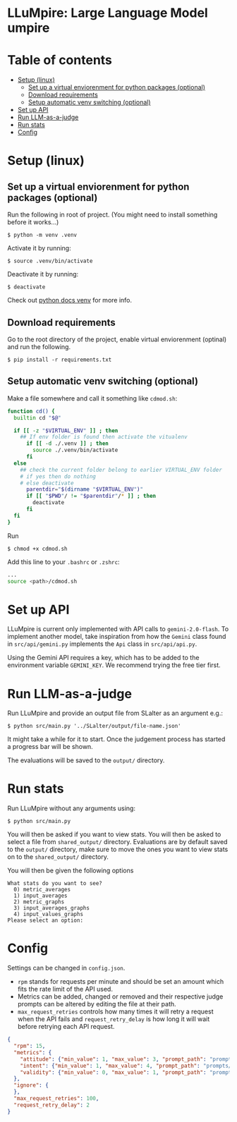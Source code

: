 # LLuMpire: Large Language Model umpire

# Table of contents

* [Setup (linux)](#setup-linux)
  * [Set up a virtual enviorenment for python packages (optional)](#set-up-a-virtual-enviorenment-for-python-packages-optional)
  * [Download requirements](#download-requirements)
  * [Setup automatic venv switching (optional)](#setup-automatic-venv-switching-optional)
* [Set up API](#set-up-api)
* [Run LLM-as-a-judge](#run-llm-as-a-judge)
* [Run stats](#run-stats)
* [Config](#config)

# Setup (linux)

## Set up a virtual enviorenment for python packages (optional)

Run the following in root of project. (You might need to install something before it works...)
```
$ python -m venv .venv
```

Activate it by running:
```
$ source .venv/bin/activate
```

Deactivate it by running:
```
$ deactivate
```

Check out [python docs venv](https://docs.python.org/3/library/venv.html) for more info.

## Download requirements

Go to the root directory of the project, enable virtual enviorenment (optinal) and run the following.
```
$ pip install -r requirements.txt
```

## Setup automatic venv switching (optional)

Make a file somewhere and call it something like `cdmod.sh`:
```bash
function cd() {
  builtin cd "$@"

  if [[ -z "$VIRTUAL_ENV" ]] ; then
    ## If env folder is found then activate the vitualenv
      if [[ -d ./.venv ]] ; then
        source ./.venv/bin/activate
      fi
  else
    ## check the current folder belong to earlier VIRTUAL_ENV folder
    # if yes then do nothing
    # else deactivate
      parentdir="$(dirname "$VIRTUAL_ENV")"
      if [[ "$PWD"/ != "$parentdir"/* ]] ; then
        deactivate
      fi
  fi
}
```

Run
```
$ chmod +x cdmod.sh
```

Add this line to your `.bashrc` or `.zshrc`:
```bash
...
source <path>/cdmod.sh
```

# Set up API

LLuMpire is current only implemented with API calls to `gemini-2.0-flash`. To implement another model, take inspiration from how the `Gemini` class found in `src/api/gemini.py` implements the `Api` class in `src/api/api.py`.

Using the Gemini API requires a key, which has to be added to the environment variable `GEMINI_KEY`. We recommend trying the free tier first.

# Run LLM-as-a-judge

Run LLuMpire and provide an output file from SLalter as an argument e.g.:
```
$ python src/main.py '../SLalter/output/file-name.json'
```

It might take a while for it to start. Once the judgement process has started a progress bar will be shown.

The evaluations will be saved to the `output/` directory.

# Run stats

Run LLuMpire without any arguments using:
```
$ python src/main.py
```

You will then be asked if you want to view stats. You will then be asked to select a file from `shared_output/` directory. Evaluations are by default saved to the `output/` directory, make sure to move the ones you want to view stats on to the `shared_output/` directory.

You will then be given the following options
```
What stats do you want to see?
  0) metric_averages
  1) input_averages
  2) metric_graphs
  3) input_averages_graphs
  4) input_values_graphs
Please select an option:
```

# Config

Settings can be changed in `config.json`.
* `rpm` stands for requests per minute and should be set an amount which fits the rate limit of the API used.
* Metrics can be added, changed or removed and their respective judge prompts can be altered by editing the file at their path.
* `max_request_retries` controls how many times it will retry a request when the API fails and `request_retry_delay` is how long it will wait before retrying each API request.
```json
{
  "rpm": 15,
  "metrics": {
    "attitude": {"min_value": 1, "max_value": 3, "prompt_path": "prompts/attitude_prompt.txt"},
    "intent": {"min_value": 1, "max_value": 4, "prompt_path": "prompts/intent_prompt.txt"},
    "validity": {"min_value": 0, "max_value": 1, "prompt_path": "prompts/validity_simple_prompt.txt"}
  },
  "ignore": {
  },
  "max_request_retries": 100,
  "request_retry_delay": 2
}
```
